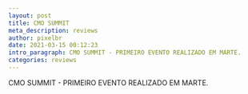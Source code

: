 ```yaml
---
layout: post
title: CMO SUMMIT
meta_description: reviews
author: pixelbr
date: 2021-03-15 00:12:23
intro_paragraph: CMO SUMMIT - PRIMEIRO EVENTO REALIZADO EM MARTE.
categories: reviews
---
```

CMO SUMMIT - PRIMEIRO EVENTO REALIZADO EM MARTE.